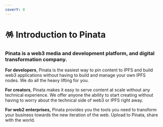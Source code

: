 ```yaml
---
coverY: 0
---
```


# 🪅 Introduction to Pinata

### Pinata is a web3 media and development platform, and digital transformation company.

**For developers**, Pinata is the easiest way to pin content to IPFS and build web3 applications without having to build and manage your own IPFS nodes. We do all the heavy lifting for you.

**For creators**, Pinata makes it easy to serve content at scale without any technical experience. We offer anyone the ability to start creating without having to worry about the technical side of web3 or IPFS right away.

**For web2 enterprises,** Pinata provides you the tools you need to transform your business towards the new iteration of the web. Upload to Pinata, share with the world.
